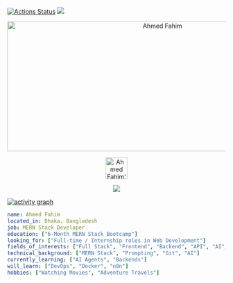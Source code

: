 [![Actions Status](https://github.com/dev-ahmedfahim/dev-ahmedfahim/workflows/update-gh-activity/badge.svg)](https://github.com/dev-ahmedfahim/dev-ahmedfahim/actions)
![](https://visitor-badge.glitch.me/badge?page_id=dev-ahmedfahim.dev-ahmedfahim)

<p align="center">
  <img src="https://socialify.git.ci/dev-ahmedfahim/dev-ahmedfahim/image?font=Source%20Code%20Pro&forks=1&issues=1&language=1&name=1&owner=1&pattern=Plus&pulls=1&stargazers=1&theme=Dark" alt="Ahmed Fahim" width="700" height="300" />
</p>

<p align="center">
<a href="https://www.linkedin.com/in/ahmed-fahim07/">
  <img alt="Ahmed Fahim's LinkedIn" width="50px" src="https://user-images.githubusercontent.com/43545812/144035037-0f415fc7-9f96-4517-a370-ccc6e78a714b.png" />
</a>
</p>

<p align="center">
  <img src="https://github-profile-trophy.vercel.app/?username=dev-ahmedfahim&theme=onedark&column=-1" />
</p>

[![activity graph](https://github-readme-activity-graph.vercel.app/graph?username=dev-ahmedfahim&theme=github-dark-dimmed&custom_title=Ahmed%20Fahim%20Activity%20Graph&hide_border=true)](https://github.com/ashutosh00710/github-readme-activity-graph)

```yaml
name: Ahmed Fahim
located_in: Dhaka, Bangladesh
job: MERN Stack Developer
education: ["6-Month MERN Stack Bootcamp"]
looking_for: ["Full-time / Internship roles in Web Development"]
fields_of_interests: ["Full Stack", "Frontend", "Backend", "API", "AI", "AI Agents"]
technical_background: ["MERN Stack", "Prompting", "Git", "AI"]
currently_learning: ["AI Agents", "Backends"]
will_learn: ["DevOps", "Docker", "n8n"]
hobbies: ["Watching Movies", "Adventure Travels"]
 ```

